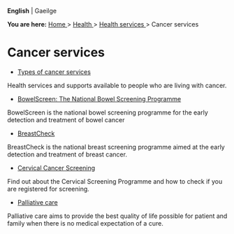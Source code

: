 **English** |  Gaeilge 

**You are here:** [ Home ](/en/) > [ Health ](/en/health/) > [ Health services
](/en/health/health-services/) > Cancer services

#  Cancer services

  * [ Types of cancer services ](/en/health/health-services/cancer-services/cancer-services/)

Health services and supports available to people who are living with cancer.

  * [ BowelScreen: The National Bowel Screening Programme ](/en/health/health-services/cancer-services/bowelscreen/)

BowelScreen is the national bowel screening programme for the early detection
and treatment of bowel cancer

  * [ BreastCheck ](/en/health/health-services/cancer-services/breastcheck/)

BreastCheck is the national breast screening programme aimed at the early
detection and treatment of breast cancer.

  * [ Cervical Cancer Screening ](/en/health/health-services/cancer-services/cervical-screening-programme/)

Find out about the Cervical Screening Programme and how to check if you are
registered for screening.

  * [ Palliative care ](/en/health/health-services/cancer-services/palliative-care/)

Palliative care aims to provide the best quality of life possible for patient
and family when there is no medical expectation of a cure.
